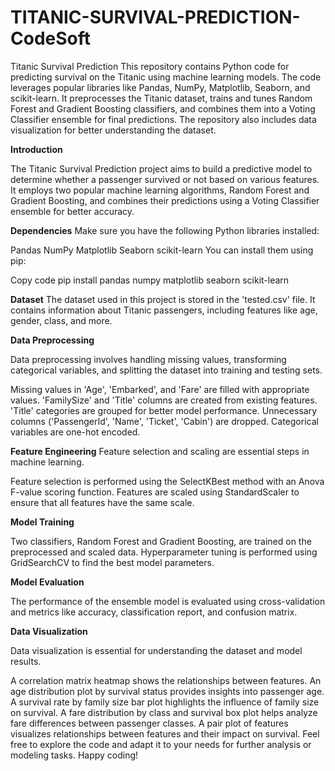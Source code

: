 # TITANIC-SURVIVAL-PREDICTION-CodeSoft
Titanic Survival Prediction
This repository contains Python code for predicting survival on the Titanic using machine learning models. The code leverages popular libraries like Pandas, NumPy, Matplotlib, Seaborn, and scikit-learn. It preprocesses the Titanic dataset, trains and tunes Random Forest and Gradient Boosting classifiers, and combines them into a Voting Classifier ensemble for final predictions. The repository also includes data visualization for better understanding the dataset.


**Introduction**

The Titanic Survival Prediction project aims to build a predictive model to determine whether a passenger survived or not based on various features. It employs two popular machine learning algorithms, Random Forest and Gradient Boosting, and combines their predictions using a Voting Classifier ensemble for better accuracy.

**Dependencies**
Make sure you have the following Python libraries installed:

Pandas
NumPy
Matplotlib
Seaborn
scikit-learn
You can install them using pip:

Copy code
pip install pandas numpy matplotlib seaborn scikit-learn

**Dataset**
The dataset used in this project is stored in the 'tested.csv' file. It contains information about Titanic passengers, including features like age, gender, class, and more.

**Data Preprocessing**

Data preprocessing involves handling missing values, transforming categorical variables, and splitting the dataset into training and testing sets.

Missing values in 'Age', 'Embarked', and 'Fare' are filled with appropriate values.
'FamilySize' and 'Title' columns are created from existing features.
'Title' categories are grouped for better model performance.
Unnecessary columns ('PassengerId', 'Name', 'Ticket', 'Cabin') are dropped.
Categorical variables are one-hot encoded.

**Feature Engineering**
Feature selection and scaling are essential steps in machine learning.

Feature selection is performed using the SelectKBest method with an Anova F-value scoring function.
Features are scaled using StandardScaler to ensure that all features have the same scale.

**Model Training**

Two classifiers, Random Forest and Gradient Boosting, are trained on the preprocessed and scaled data. Hyperparameter tuning is performed using GridSearchCV to find the best model parameters.

**Model Evaluation**

The performance of the ensemble model is evaluated using cross-validation and metrics like accuracy, classification report, and confusion matrix.

**Data Visualization**

Data visualization is essential for understanding the dataset and model results.

A correlation matrix heatmap shows the relationships between features.
An age distribution plot by survival status provides insights into passenger age.
A survival rate by family size bar plot highlights the influence of family size on survival.
A fare distribution by class and survival box plot helps analyze fare differences between passenger classes.
A pair plot of features visualizes relationships between features and their impact on survival.
Feel free to explore the code and adapt it to your needs for further analysis or modeling tasks. Happy coding!
